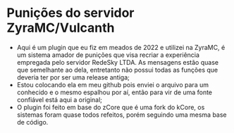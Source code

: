 # Punições do servidor ZyraMC/Vulcanth

- Aqui é um plugin que eu fiz em meados de 2022 e utilizei na ZyraMC, é um sistema amador de punições que visa recriar a experiência empregada pelo servidor RedeSky LTDA. As mensagens estão quase que semelhante ao dela, entretanto não possui todas as funções que deveria ter por ser uma release antiga;
- Estou colocando ela em meu github pois enviei o arquivo para um conhecido e o mesmo espalhou por aí, então para vir de uma fonte confiável está aqui a original;
- O plugin foi feito em base do zCore que é uma fork do kCore, os sistemas foram quase todos refeitos, porém seguindo uma mesma base de código.
